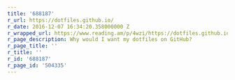 ```yaml
---
title: '688187'
r_url: https://dotfiles.github.io/
r_date: 2016-12-07 16:34:20.358000000 Z
r_wrapped_url: https://www.reading.am/p/4wzi/https://dotfiles.github.io/
r_page_description: Why would I want my dotfiles on GitHub?
r_page_title: ''
r_title: ''
r_id: '688187'
r_page_id: '504335'
---
```


